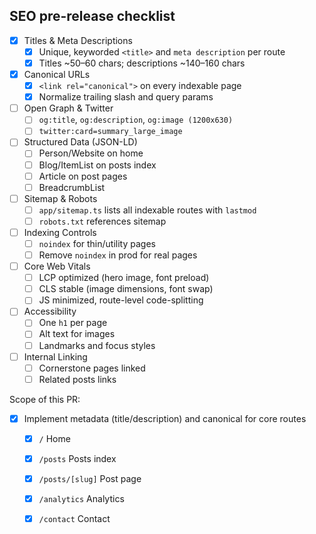 ## SEO pre-release checklist

- [x] Titles & Meta Descriptions
  - [x] Unique, keyworded `<title>` and `meta description` per route
  - [x] Titles ~50–60 chars; descriptions ~140–160 chars
- [x] Canonical URLs
  - [x] `<link rel="canonical">` on every indexable page
  - [x] Normalize trailing slash and query params
- [ ] Open Graph & Twitter
  - [ ] `og:title`, `og:description`, `og:image (1200x630)`
  - [ ] `twitter:card=summary_large_image`
- [ ] Structured Data (JSON-LD)
  - [ ] Person/Website on home
  - [ ] Blog/ItemList on posts index
  - [ ] Article on post pages
  - [ ] BreadcrumbList
- [ ] Sitemap & Robots
  - [ ] `app/sitemap.ts` lists all indexable routes with `lastmod`
  - [ ] `robots.txt` references sitemap
- [ ] Indexing Controls
  - [ ] `noindex` for thin/utility pages
  - [ ] Remove `noindex` in prod for real pages
- [ ] Core Web Vitals
  - [ ] LCP optimized (hero image, font preload)
  - [ ] CLS stable (image dimensions, font swap)
  - [ ] JS minimized, route-level code-splitting
- [ ] Accessibility
  - [ ] One `h1` per page
  - [ ] Alt text for images
  - [ ] Landmarks and focus styles
- [ ] Internal Linking
  - [ ] Cornerstone pages linked
  - [ ] Related posts links

Scope of this PR:
- [x] Implement metadata (title/description) and canonical for core routes
  - [x] `/` Home
  - [x] `/posts` Posts index
  - [x] `/posts/[slug]` Post page
  - [x] `/analytics` Analytics
  - [x] `/contact` Contact


